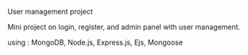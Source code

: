 User management project

Mini project on login, register, and admin panel with user management.

using : MongoDB, Node.js, Express.js, Ejs, Mongoose 